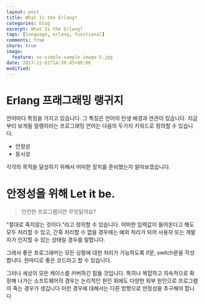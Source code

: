 ```yaml
---
layout: post
title: What Is the Erlang?
categories: blog
excerpt: What Is the Erlang?
tags: [language, erlang, functional]
comments: true
share: true
image:
  feature: so-simple-sample-image-5.jpg
date: 2017-12-01T14:30:43+09:00
modified:
---
```


# Erlang 프래그래밍 랭귀지

언어마다 특징을 가지고 있습니다. 그 특징은 언어의 탄생 배경과 연관이 있습니다. 지금부티 보게될 얼랭이라는 프로그래밍 언어는 다음의 두가지 키워드로 정의할 수 있습니다.

- 안정성
- 동시성

각각의 목적을 달성하기 위해서 어떠한 장치를 준비했는지 알아보겠습니다.

# 안정성을 위해 Let it be. 

> 안전한 프로그램이란 무엇일까요?

"절대로 죽지않는 것이다."라고 정의할 수 있습니다. 어떠한 입력값이 들어온다고 해도 모두 처리할 수 있고, 간혹 처리할 수 없을 경우에는 예외 처리가 되어 사용자 또는 개발자가 인지할 수 있는 상태일 경우를 말합니다.

그래서 좋은 프로그래머는 모든 상황에 대한 처리가 가능하도록 if문, switch문을 작성합니다. 한마디로 좋은 코드라고 할 수 있습니다.

그러나 세상의 모든 케이스를 커버하긴 힘들 것입니다. 특히나 복잡하고 지속적으로 확장해 나가는 소프트웨어의 경우는 논리적인 원인 외에도 다양한 외부 원인으로 프로그램이 죽는 경우가 생깁니다 이런 경우에 대해서는 다른 방향으로 안정성을 추구해야 합니다







